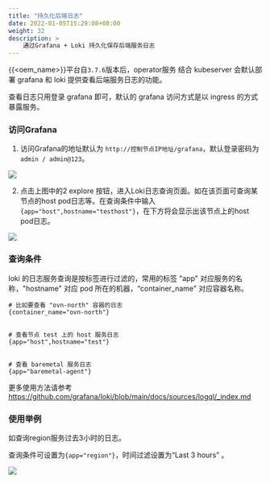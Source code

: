 ```yaml
---
title: "持久化后端日志"
date: 2022-01-05T15:29:08+08:00
weight: 32
description: >
    通过Grafana + Loki 持久化保存后端服务日志
---
```


{{<oem_name>}}平台自`3.7.6`版本后，operator服务 结合 kubeserver 会默认部署 grafana 和 loki 提供查看后端服务日志的功能。

查看日志只用登录 grafana 即可，默认的 grafana 访问方式是以 ingress 的方式暴露服务。

### 访问Grafana

1. 访问Grafana的地址默认为 `http://控制节点IP地址/grafana`，默认登录密码为`admin / admin@123`。

![](../images/grafanahome.png)

2. 点击上图中的2 explore 按钮，进入Loki日志查询页面。如在该页面可查询某节点的host pod日志等。在查询条件中输入`{app="host",hostname="testhost"}`，在下方将会显示出该节点上的host pod日志。

![](../images/explore.png)

### 查询条件

loki 的日志服务查询是按标签进行过滤的，常用的标签 "app" 对应服务的名称，"hostname" 对应 pod 所在的机器，“container_name" 对应容器名称。

```
# 比如要查看 "ovn-north" 容器的日志
{container_name="ovn-north"}
 
 
# 查看节点 test 上的 host 服务日志
{app="host",hostname="test"}
 
 
# 查看 baremetal 服务日志
{app="baremetal-agent"}

```

更多使用方法请参考 https://github.com/grafana/loki/blob/main/docs/sources/logql/_index.md

### 使用举例

如查询region服务过去3小时的日志。

查询条件可设置为`{app="region"}`，时间过滤设置为“Last 3 hours” 。

![](../images/explore-region.png)
